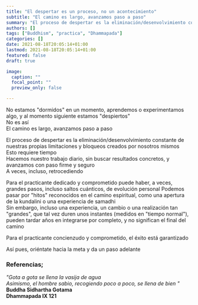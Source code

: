 ```yaml
---
title: "El despertar es un proceso, no un acontecimiento"
subtitle: "El camino es largo, avanzamos paso a paso"
summary: "El proceso de despertar es la eliminación/desenvolvimiento constante de nuestras propias limitaciones y bloqueos creados por nosotros mismos"
authors: []
tags: ["Buddhism", "practica", "Dhammapada"]
categories: []
date: 2021-08-18T20:05:14+01:00
lastmod: 2021-08-18T20:05:14+01:00
featured: false
draft: true

image:
  caption: ""
  focal_point: ""
  preview_only: false

---
```

No estamos "dormidos" en un momento, aprendemos o experimentamos algo, y al momento siguiente estamos "despiertos"\
No es así\
El camino es largo, avanzamos paso a paso

El proceso de despertar es la eliminación/desenvolvimiento constante de nuestras propias limitaciones y bloqueos creados por nosotros mismos\
Esto requiere tiempo\
Hacemos nuestro trabajo diario, sin buscar resultados concretos, y avanzamos con paso firme y seguro\
A veces, incluso, retrocediendo

Para el practicante dedicado y comprometido puede haber, a veces, grandes pasos, incluso saltos cuánticos, de evolución personal
Podemos pasar por "hitos" reconocidos en el camino espiritual, como una apertura de la kundalini o una experiencia de samadhi\
Sin embargo, incluso una experiencia, un cambio o una realización tan "grandes", que tal vez duren unos instantes (medidos en "tiempo normal"), pueden tardar años en integrarse por completo, y no significan el final del camino

Para el practicante concienzudo y comprometido, el éxito está garantizado

Así pues, oriéntate hacia la meta y da un paso adelante

### Referencias;

*"Gota a gota se llena la vasija de agua\
 Asimismo, el hombre sabio, recogiendo poco a poco, se llena de bien "*\
**Buddha Sidhartha Gotama\
Dhammapada IX 121**
